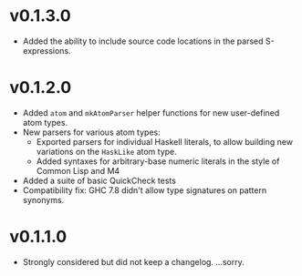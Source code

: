 v0.1.3.0
=======

* Added the ability to include source code locations
in the parsed S-expressions.


v0.1.2.0
=======

* Added `atom` and `mkAtomParser` helper functions for new
  user-defined atom types.
* New parsers for various atom types:
    * Exported parsers for individual Haskell literals, to allow
      building new variations on the `HaskLike` atom type.
    * Added syntaxes for arbitrary-base numeric literals in the style of
      Common Lisp and M4
* Added a suite of basic QuickCheck tests
* Compatibility fix: GHC 7.8 didn't allow type signatures on pattern
  synonyms.


v0.1.1.0
=======

* Strongly considered but did not keep a changelog. …sorry.
